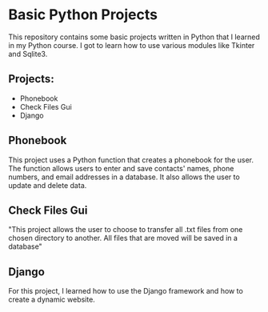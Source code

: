 #  Basic Python Projects
This repository  contains some basic projects written in Python that I learned in my Python course. I got to learn how to use various modules like Tkinter and Sqlite3.

## Projects:
* Phonebook
* Check Files Gui
* Django 

## Phonebook
This project uses a Python function that creates a phonebook for the user. The function allows users to enter and save contacts' names, phone numbers, and email addresses in a database. It also allows the user to update and delete data.

## Check Files Gui
"This project allows the user to choose to transfer all .txt files from one chosen directory to another. 
All files that are moved will be saved in a database"

## Django
For this project, I learned how to use the Django framework and how to create a dynamic website.
